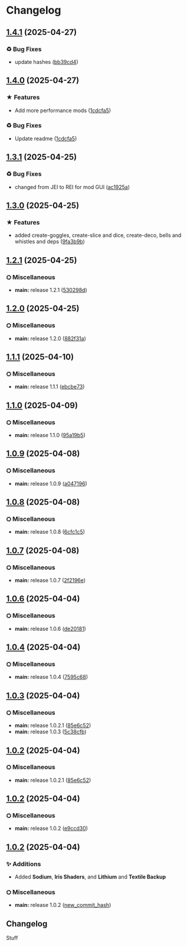 # Changelog

## [1.4.1](https://github.com/Petingoso/modpack/compare/fabric-v1.4.0...fabric-v1.4.1) (2025-04-27)


### ♻ Bug Fixes

* update hashes ([bb39cd4](https://github.com/Petingoso/modpack/commit/bb39cd431db26865bd0f3dd9599cf3660557b44e))

## [1.4.0](https://github.com/Petingoso/modpack/compare/fabric-v1.3.1...fabric-v1.4.0) (2025-04-27)


### ★ Features

* Add more performance mods ([1cdcfa5](https://github.com/Petingoso/modpack/commit/1cdcfa5b33ab30086cf67bbb8a4c5913792635a9))


### ♻ Bug Fixes

* Update readme ([1cdcfa5](https://github.com/Petingoso/modpack/commit/1cdcfa5b33ab30086cf67bbb8a4c5913792635a9))

## [1.3.1](https://github.com/Petingoso/modpack/compare/fabric-v1.3.0...fabric-v1.3.1) (2025-04-25)


### ♻ Bug Fixes

* changed from JEI to REI for mod GUI ([ac1925a](https://github.com/Petingoso/modpack/commit/ac1925a372ff787933f1c50bad4125442b227f45))

## [1.3.0](https://github.com/Petingoso/modpack/compare/fabric-v1.2.1...fabric-v1.3.0) (2025-04-25)


### ★ Features

* added create-goggles, create-slice and dice, create-deco, bells and whistles and deps ([9fa3b9b](https://github.com/Petingoso/modpack/commit/9fa3b9ba9ca5b04930beed20634a23c8fcf4a47d))

## [1.2.1](https://github.com/Petingoso/modpack/compare/fabric-v1.2.0...fabric-v1.2.1) (2025-04-25)


### ⛭ Miscellaneous

* **main:** release 1.2.1 ([530298d](https://github.com/Petingoso/modpack/commit/530298d830680da3455b8c98236eeeaafdbfe48d))

## [1.2.0](https://github.com/Petingoso/modpack/compare/fabric-v1.1.1...fabric-v1.2.0) (2025-04-25)


### ⛭ Miscellaneous

* **main:** release 1.2.0 ([882f31a](https://github.com/Petingoso/modpack/commit/882f31a39f50134ea0d1c6085ce73f571cb3b06b))

## [1.1.1](https://github.com/Petingoso/modpack/compare/fabric-v1.1.0...fabric-v1.1.1) (2025-04-10)


### ⛭ Miscellaneous

* **main:** release 1.1.1 ([ebcbe73](https://github.com/Petingoso/modpack/commit/ebcbe73bd452b7fb48fb80074de52eddc93ea134))

## [1.1.0](https://github.com/Petingoso/modpack/compare/fabric-v1.0.9...fabric-v1.1.0) (2025-04-09)


### ⛭ Miscellaneous

* **main:** release 1.1.0 ([95a19b5](https://github.com/Petingoso/modpack/commit/95a19b50eaebd7026028664e11f6dda0c0644516))

## [1.0.9](https://github.com/Petingoso/modpack/compare/fabric-v1.0.8...fabric-v1.0.9) (2025-04-08)


### ⛭ Miscellaneous

* **main:** release 1.0.9 ([a047196](https://github.com/Petingoso/modpack/commit/a047196cf1dec6e04333f9e6ef5976935b1d5005))

## [1.0.8](https://github.com/Petingoso/modpack/compare/fabric-v1.0.7...fabric-v1.0.8) (2025-04-08)


### ⛭ Miscellaneous

* **main:** release 1.0.8 ([6cfc1c5](https://github.com/Petingoso/modpack/commit/6cfc1c5d59846ceb0a4a829ec3c97e315b42b10f))

## [1.0.7](https://github.com/Petingoso/modpack/compare/fabric-v1.0.6...fabric-v1.0.7) (2025-04-08)


### ⛭ Miscellaneous

* **main:** release 1.0.7 ([2f2196e](https://github.com/Petingoso/modpack/commit/2f2196e11285154fd31416e165324d86e7abe6a3))

## [1.0.6](https://github.com/Petingoso/modpack/compare/fabric-v1.0.5...fabric-v1.0.6) (2025-04-04)


### ⛭ Miscellaneous

* **main:** release 1.0.6 ([de20181](https://github.com/Petingoso/modpack/commit/de2018177970229dc422a8fa84c149781581b91f))

## [1.0.4](https://github.com/Petingoso/modpack/compare/fabric-v1.0.3...fabric-v1.0.4) (2025-04-04)


### ⛭ Miscellaneous

* **main:** release 1.0.4 ([7595c68](https://github.com/Petingoso/modpack/commit/7595c682d2cabb734409cd4435eeb39ad406dd13))

## [1.0.3](https://github.com/Petingoso/modpack/compare/fabric-v1.0.2...fabric-v1.0.3) (2025-04-04)


### ⛭ Miscellaneous

* **main:** release 1.0.2.1 ([85e6c52](https://github.com/Petingoso/modpack/commit/85e6c52db1bc96d6f22c0741183fb8dece793ba0))
* **main:** release 1.0.3 ([5c38cfb](https://github.com/Petingoso/modpack/commit/5c38cfb0ae240dd5f8c2246361d050402632aa69))

## [1.0.2](https://github.com/Petingoso/modpack/compare/fabric-v1.0.2...fabric-v1.0.2) (2025-04-04)


### ⛭ Miscellaneous

* **main:** release 1.0.2.1 ([85e6c52](https://github.com/Petingoso/modpack/commit/85e6c52db1bc96d6f22c0741183fb8dece793ba0))

## [1.0.2](https://github.com/Petingoso/modpack/compare/fabric-v1.0.1...fabric-v1.0.2) (2025-04-04)


### ⛭ Miscellaneous

* **main:** release 1.0.2 ([e9ccd30](https://github.com/Petingoso/modpack/commit/e9ccd3084ed6018bcfc464b53c32de75ed284c4e))

## [1.0.2](https://github.com/Petingoso/modpack/compare/fabric-v1.0.1...fabric-v1.0.2) (2025-04-04)

### ✨ Additions
* Added **Sodium**, **Iris Shaders**, and **Lithium** and **Textile Backup**

### ⛭ Miscellaneous
* **main:** release 1.0.2 ([new_commit_hash](https://github.com/Petingoso/modpack/commit/new_commit_hash))

## Changelog

Stuff
